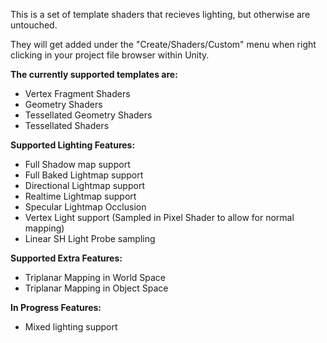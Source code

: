 This is a set of template shaders that recieves lighting, but otherwise are untouched. 

They will get added under the "Create/Shaders/Custom" menu when right clicking in your project file browser within Unity.

__The currently supported templates are:__
- Vertex Fragment Shaders
- Geometry Shaders
- Tessellated Geometry Shaders
- Tessellated Shaders

__Supported Lighting Features:__
- Full Shadow map support
- Full Baked Lightmap support
- Directional Lightmap support
- Realtime Lightmap support
- Specular Lightmap Occlusion
- Vertex Light support (Sampled in Pixel Shader to allow for normal mapping)
- Linear SH Light Probe sampling

__Supported Extra Features:__
- Triplanar Mapping in World Space
- Triplanar Mapping in Object Space

__In Progress Features:__
- Mixed lighting support